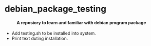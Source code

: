 # debian_package_testing
<h4 align="center">A reposiory to learn and familiar with debian program package</h4>

- Add testing.sh to be installed into system.
- Print text duting installation.
